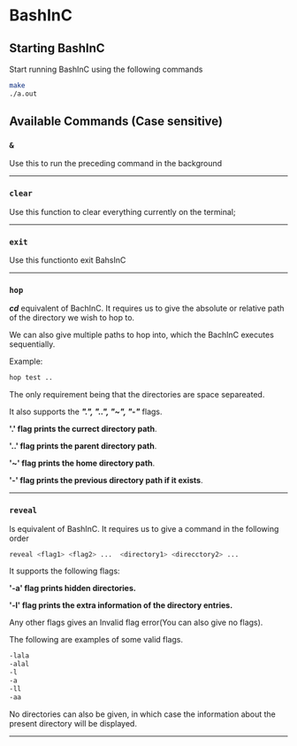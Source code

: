 # BashInC

## Starting BashInC
Start running BashInC using the following commands
```bash
make
./a.out
```
## Available Commands (Case sensitive)

### `&`

Use this to run the preceding command in the background

---
### `clear`

Use this function to clear everything currently on the terminal;

---
### `exit`

Use this functionto exit BahsInC

---
### `hop`

***cd*** equivalent of BachInC. It requires us to give the absolute or relative path of the directory we wish to hop to. 

We can also give multiple paths to hop into, which the BachInC executes sequentially.

Example:
```bash
hop test ..
```
The only requirement being that the directories are space separeated.

It also supports the ***".", "..", "~", "-"*** flags.

**'.' flag prints the currect directory path**.

**'..' flag prints the parent directory path**.

**'~' flag prints the home directory path**.

**'-' flag prints the previous directory path if it exists**.

---
### `reveal`
ls equivalent of BashInC. It requires us to give a command in the following order

```bash
reveal <flag1> <flag2> ...  <directory1> <direcctory2> ...
```
It supports the following flags:

**'-a' flag prints hidden directories.**

**'-l' flag prints the extra information of the directory entries.**

Any other flags gives an Invalid flag error(You can also give no flags).

The following are examples of some valid flags.
```bash
-lala
-alal
-l
-a
-ll
-aa
```

No directories can also be given, in which case the information about the present directory will be displayed.

---